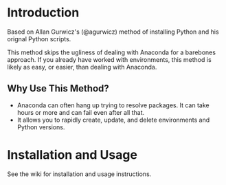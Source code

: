 # Introduction
Based on Allan Gurwicz's (@agurwicz) method of installing Python and his orignal Python scripts.

This method skips the ugliness of dealing with Anaconda for a barebones approach.  If you already have worked with environments, this method is likely as easy, or easier, than dealing with Anaconda.

## Why Use This Method?
- Anaconda can often hang up trying to resolve packages.  It can take hours or more and can fail even after all that.
- It allows you to rapidly create, update, and delete environments and Python versions.

# Installation and Usage
See the wiki for installation and usage instructions.
